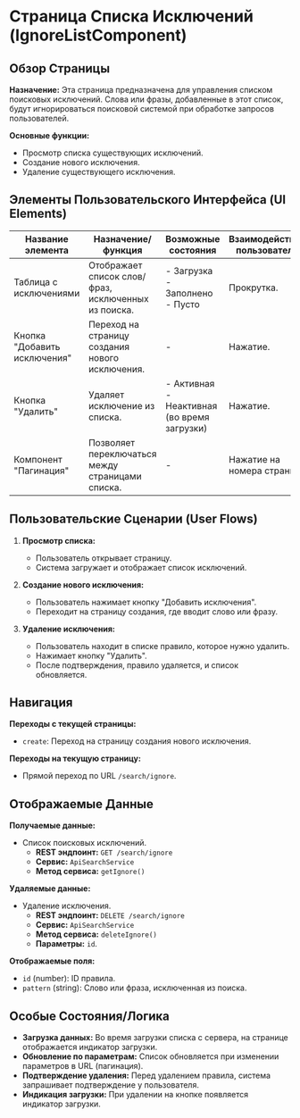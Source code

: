 # Страница Списка Исключений (IgnoreListComponent)

## Обзор Страницы

**Назначение:** Эта страница предназначена для управления списком поисковых исключений. Слова или фразы, добавленные в этот список, будут игнорироваться поисковой системой при обработке запросов пользователей.

**Основные функции:**
-   Просмотр списка существующих исключений.
-   Создание нового исключения.
-   Удаление существующего исключения.

## Элементы Пользовательского Интерфейса (UI Elements)

| Название элемента | Назначение/функция | Возможные состояния | Взаимодействие пользователя |
| --- | --- | --- | --- |
| Таблица с исключениями | Отображает список слов/фраз, исключенных из поиска. | - Загрузка<br>- Заполнено<br>- Пусто | Прокрутка. |
| Кнопка "Добавить исключения" | Переход на страницу создания нового исключения. | - | Нажатие. |
| Кнопка "Удалить" | Удаляет исключение из списка. | - Активная<br>- Неактивная (во время загрузки) | Нажатие. |
| Компонент "Пагинация" | Позволяет переключаться между страницами списка. | - | Нажатие на номера страниц. |

## Пользовательские Сценарии (User Flows)

1.  **Просмотр списка:**
    -   Пользователь открывает страницу.
    -   Система загружает и отображает список исключений.

2.  **Создание нового исключения:**
    -   Пользователь нажимает кнопку "Добавить исключения".
    -   Переходит на страницу создания, где вводит слово или фразу.

3.  **Удаление исключения:**
    -   Пользователь находит в списке правило, которое нужно удалить.
    -   Нажимает кнопку "Удалить".
    -   После подтверждения, правило удаляется, и список обновляется.

## Навигация

**Переходы с текущей страницы:**
-   `create`: Переход на страницу создания нового исключения.

**Переходы на текущую страницу:**
-   Прямой переход по URL `/search/ignore`.

## Отображаемые Данные

**Получаемые данные:**
-   Список поисковых исключений.
    -   **REST эндпоинт:** `GET /search/ignore`
    -   **Сервис:** `ApiSearchService`
    -   **Метод сервиса:** `getIgnore()`

**Удаляемые данные:**
-   Удаление исключения.
    -   **REST эндпоинт:** `DELETE /search/ignore`
    -   **Сервис:** `ApiSearchService`
    -   **Метод сервиса:** `deleteIgnore()`
    -   **Параметры:** `id`.

**Отображаемые поля:**
-   `id` (number): ID правила.
-   `pattern` (string): Слово или фраза, исключенная из поиска.

## Особые Состояния/Логика

-   **Загрузка данных:** Во время загрузки списка с сервера, на странице отображается индикатор загрузки.
-   **Обновление по параметрам:** Список обновляется при изменении параметров в URL (пагинация).
-   **Подтверждение удаления:** Перед удалением правила, система запрашивает подтверждение у пользователя.
-   **Индикация загрузки:** При удалении на кнопке появляется индикатор загрузки.

